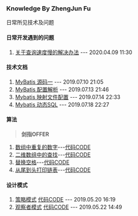 ### Knowledge By ZhengJun Fu
日常所见技术及问题


#### 日常开发遇到的问题
1. [关于查询速度慢的解决办法](https://github.com/LuoJhno/knowledge/blob/master/doc/mysql/%E6%9F%A5%E8%AF%A2%E7%BC%93%E6%85%A2%E8%A7%A3%E5%86%B3%E5%8A%9E%E6%B3%95.md) --- 2020.04.09 11:30


#### 技术文档
1. [MyBatis 源码一](https://github.com/LuoJhno/knowledge/blob/master/doc/mybatis/Mybatis%20%E6%BA%90%E7%A0%81%E4%B8%80%E7%AE%80%E4%BB%8B.md)  --- 2019.07.10 21:05
1. [MyBatis 配置解析](https://github.com/LuoJhno/knowledge/blob/master/doc/mybatis/Mybatis%20%E6%BA%90%E7%A0%81%E4%BA%8C%E4%B9%8B%E9%85%8D%E7%BD%AE%E8%A7%A3%E6%9E%90.md)  --- 2019.07.13 21:46
1. [Mybatis 映射文件配置](https://github.com/LuoJhno/knowledge/blob/master/doc/mybatis/Mybatis%20%E6%98%A0%E5%B0%84%E6%96%87%E4%BB%B6%E9%85%8D%E7%BD%AE.md)  --- 2019.07.14 22:33
1. [Mybatis 动态SQL](https://github.com/LuoJhno/knowledge/blob/master/doc/mybatis/Mybatis%20%E5%8A%A8%E6%80%81SQL.md)   --- 2019.07.18 22:27


#### 算法
  > **剑指OFFER**
  1. [数组中重复的数字](https://github.com/LuoJhno/knowledge/blob/master/doc/algorithm/%E5%89%91%E6%8C%87offer%E9%A2%98%E8%A7%A33.md)---[代码CODE](https://github.com/LuoJhno/knowledge/blob/master/code/src/algorithm/offer/Algorithm3.java)
  1. [二维数组中的查找](https://github.com/LuoJhno/knowledge/blob/master/doc/algorithm/%E5%89%91%E6%8C%87offer%E9%A2%98%E8%A7%A34.md)---[代码CODE](https://github.com/LuoJhno/knowledge/blob/master/code/src/algorithm/offer/Algorithm4.java)
  1. [替换空格](https://github.com/LuoJhno/knowledge/blob/master/doc/algorithm/%E5%89%91%E6%8C%87offer%E9%A2%98%E8%A7%A35.md)---[代码CODE](https://github.com/LuoJhno/knowledge/blob/master/code/src/algorithm/offer/Algorithm5.java)
  1. [从尾到头打印链表](https://github.com/LuoJhno/knowledge/blob/master/doc/algorithm/%E5%89%91%E6%8C%87offer%E9%A2%98%E8%A7%A36.md)---[代码CODE](https://github.com/LuoJhno/knowledge/blob/master/code/src/algorithm/offer/Algorithm6.java)

#### 设计模式
1. [策略模式](https://github.com/LuoJhno/knowledge/blob/master/doc/designPatterns/%E7%AD%96%E7%95%A5%E6%A8%A1%E5%BC%8F.md)   [代码CODE](https://github.com/LuoJhno/knowledge/tree/master/code/src/designPatterns/strategy) --- 2019.05.20 16:19
2. [观察者模式](https://github.com/LuoJhno/knowledge/blob/master/doc/designPatterns/%E8%A7%82%E5%AF%9F%E8%80%85%E6%A8%A1%E5%BC%8F.md)   [代码CODE](https://github.com/LuoJhno/knowledge/tree/master/code/src/designPatterns/observer)  --- 2019.05.22 14:49
